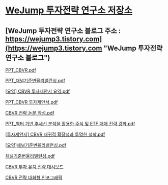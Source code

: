 # [WeJump 투자전략 연구소 저장소](https://crowmag2.github.io/wejump/ "WeJump 투자전략 연구소 저장소")
## [WeJump 투자전략 연구소 블로그 주소 : https://wejump3.tistory.com](https://wejump3.tistory.com "WeJump 투자전략 연구소 블로그")

[PPT_CBVR.pdf](https://crowmag2.github.io/wejump/PPT_CBVR.pdf "PPT_CBVR.pdf")

[PPT_채널기준변율리밸런싱.pdf](https://crowmag2.github.io/wejump/PPT_%EC%B1%84%EB%84%90%EA%B8%B0%EC%A4%80%EB%B3%80%EC%9C%A8%EB%A6%AC%EB%B0%B8%EB%9F%B0%EC%8B%B1.pdf "PPT_채널기준변율리밸런싱.pdf")

[[요약] CBVR 투자제안서 요약.pdf](https://crowmag2.github.io/wejump/%5B%EC%9A%94%EC%95%BD%5D%20CBVR%20%ED%88%AC%EC%9E%90%EC%A0%9C%EC%95%88%EC%84%9C%20%EC%9A%94%EC%95%BD.pdf "[요약] CBVR 투자제안서 요약.pdf")

[PPT_CBVR 투자제안서.pdf](https://crowmag2.github.io/wejump/PPT_CBVR%20%ED%88%AC%EC%9E%90%EC%A0%9C%EC%95%88%EC%84%9C.pdf "PPT_CBVR 투자제안서.pdf")

[CBVR 전략 논문 작성.pdf](https://crowmag2.github.io/wejump/CBVR%20%EC%A0%84%EB%9E%B5%20%EB%85%BC%EB%AC%B8%20%EC%9E%91%EC%84%B1.pdf "CBVR 전략 논문 작성.pdf")

[PPT_벡터 기반 추세선 분석을 활용한 주식 및 ETF 매매 전략 강화.pdf](https://crowmag2.github.io/wejump/PPT_%EB%B2%A1%ED%84%B0%20%EA%B8%B0%EB%B0%98%20%EC%B6%94%EC%84%B8%EC%84%A0%20%EB%B6%84%EC%84%9D%EC%9D%84%20%ED%99%9C%EC%9A%A9%ED%95%9C%20%EC%A3%BC%EC%8B%9D%20%EB%B0%8F%20ETF%20%EB%A7%A4%EB%A7%A4%20%EC%A0%84%EB%9E%B5%20%EA%B0%95%ED%99%94.pdf "PPT_벡터 기반 추세선 분석을 활용한 주식 및 ETF 매매 전략 강화.pdf")

[[투자제안서] CBVR 재귀적 확장성과 투명한 철학.pdf](https://crowmag2.github.io/wejump/%5B%ED%88%AC%EC%9E%90%EC%A0%9C%EC%95%88%EC%84%9C%5D%20CBVR%20%EC%9E%AC%EA%B7%80%EC%A0%81%20%ED%99%95%EC%9E%A5%EC%84%B1%EA%B3%BC%20%ED%88%AC%EB%AA%85%ED%95%9C%20%EC%B2%A0%ED%95%99.pdf "[투자제안서] CBVR 재귀적 확장성과 투명한 철학.pdf")

[[요약]채널기준변율리밸런싱.pdf](https://crowmag2.github.io/wejump/%5B%EC%9A%94%EC%95%BD%5D%EC%B1%84%EB%84%90%EA%B8%B0%EC%A4%80%EB%B3%80%EC%9C%A8%EB%A6%AC%EB%B0%B8%EB%9F%B0%EC%8B%B1.pdf "[요약]채널기준변율리밸런싱.pdf")

[채널기준변율리밸런싱.pdf](https://crowmag2.github.io/wejump/%EC%B1%84%EB%84%90%EA%B8%B0%EC%A4%80%EB%B3%80%EC%9C%A8%EB%A6%AC%EB%B0%B8%EB%9F%B0%EC%8B%B1.pdf "채널기준변율리밸런싱.pdf")

[CBVR 투자 유치 전략 대시보드](https://crowmag2.github.io/wejump/CBVRrun.html "CBVR 투자 유치 전략 대시보드")

[CBVR 전략 대화형 인포그래픽](https://crowmag2.github.io/wejump/CBVRinfo.html "CBVR 전략 대화형 인포그래픽")

